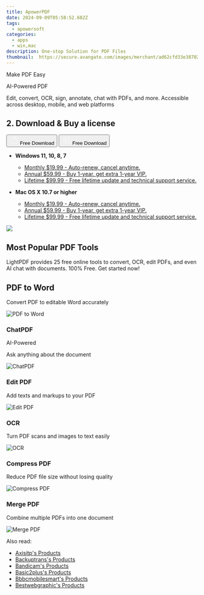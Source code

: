 ```yaml
---
title: ApowerPDF
date: 2024-09-09T05:58:52.682Z
tags: 
  - apowersoft
categories: 
  - apps
  - win,mac
description: One-stop Solution for PDF Files
thumbnail: 	https://secure.avangate.com/images/merchant/ad62cfd33e3870262d6bf5331c1f13b0/products/copy_2_apowerPDF-box.png
---
```


Make PDF Easy

AI-Powered PDF

Edit, convert, OCR, sign, annotate, chat with PDFs, and more. Accessible across desktop, mobile, and web platforms

## 2. Download & Buy a license

<div class="mx-auto flex items-center justify-center space-x-4">
  <button 
  onclick="javascript:window.open('https://secure.2checkout.com/order/checkout.php?PRODS=21825774&QTY=1&AFFILIATE=108875&CART=1', '_blank');
    window.open('https://download.apowersoft.com/down.php?softid=unlimited-saas-ads', '_blank');void(0);"
  class="flex flex-row font-bold rounded-lg text-lg w-48 h-16 bg-[#FF8014] text-[#ffffff] items-center justify-center p-2">
    <svg width="24px" height="24px" viewBox="0 0 24 24" xmlns="http://www.w3.org/2000/svg" color="#ffffff" fill="none" stroke="currentColor" stroke-width="3" stroke-linecap="round" stroke-linejoin="round"><path d="M16 2C16.3632 4.17921 14.0879 5.83084 12.8158 6.57142C12.4406 6.78988 12.0172 6.5117 12.0819 6.08234C12.2993 4.63878 13.0941 2.00008 16 2Z" stroke="#f8f7f7" stroke-width="1.5"></path><path d="M9 6.5C9.89676 6.5 10.6905 6.69941 11.2945 6.92013C12.0563 7.19855 12.9437 7.19854 13.7055 6.92012C14.3094 6.6994 15.1032 6.5 15.9999 6.5C17.0852 6.5 18.4649 7.08889 19.4999 8.26666C16 11 17 15.5 20.269 16.6916C19.2253 19.5592 17.2413 21.5 15.4999 21.5C13.9999 21.5 14 20.8 12.5 20.8C11 20.8 11 21.5 9.5 21.5C7 21.5 4 17.5 4 12.5C4 8.5 7 6.5 9 6.5Z" stroke="#f8f7f7" stroke-width="1.5"></path></svg>    
    <span class="font-medium mx-auto">Free Download</span>  
  </button>
  <button 
  onclick="javascript:window.open('https://secure.2checkout.com/order/checkout.php?PRODS=21825774&QTY=1&AFFILIATE=108875&CART=1', '_blank');
    window.open('https://download.apowersoft.com/down.php?softid=unlimited-saas-ads', '_blank');void(0);"
  class="flex flex-row font-bold rounded-lg text-lg w-48 h-16 bg-[#FF8014] text-[#ffffff] items-center justify-center p-2">
    <svg width="24px" height="24px" viewBox="0 0 24 24" xmlns="http://www.w3.org/2000/svg" color="#ffffff" fill="none" stroke="currentColor" stroke-width="3" stroke-linecap="round" stroke-linejoin="round"><path d="M4 16.9865V7.01353C4 6.71792 4.21531 6.46636 4.50737 6.42072L19.3074 4.10822C19.6713 4.05137 20 4.33273 20 4.70103V19.299C20 19.6673 19.6713 19.9486 19.3074 19.8918L4.50737 17.5793C4.21531 17.5336 4 17.2821 4 16.9865Z" stroke="#f8f7f7" stroke-width="1.5"></path><path d="M4 12H20" stroke="#f8f7f7" stroke-width="1.5"></path><path d="M10.5 5.5V18.5" stroke="#f8f7f7" stroke-width="1.5"></path></svg>
    <span class="font-medium mx-auto">Free Download</span>  
  </button>
</div>

- **Windows 11, 10, 8, 7**
  - [Monthly $19.99 - Auto-renew, cancel anytime.](https://secure.2checkout.com/order/checkout.php?PRODS=21825774&QTY=1&AFFILIATE=108875&CART=1)
  - [Annual $59.99 - Buy 1-year, get extra 1-year VIP.](https://secure.2checkout.com/order/checkout.php?PRODS=21825775&QTY=1&AFFILIATE=108875&CART=1)
  - [Lifetime $99.99 - Free lifetime update and technical support service.](https://secure.2checkout.com/order/checkout.php?PRODS=21825777&QTY=1&AFFILIATE=108875&CART=1)

- **Mac OS X 10.7 or higher**
  - [Monthly $19.99 - Auto-renew, cancel anytime.](https://secure.2checkout.com/order/checkout.php?PRODS=21825774&QTY=1&AFFILIATE=108875&CART=1)
  - [Annual $59.99 - Buy 1-year, get extra 1-year VIP.](https://secure.2checkout.com/order/checkout.php?PRODS=21825775&QTY=1&AFFILIATE=108875&CART=1)
  - [Lifetime $99.99 - Free lifetime update and technical support service.](https://secure.2checkout.com/order/checkout.php?PRODS=21825777&QTY=1&AFFILIATE=108875&CART=1)

![](https://cfcdn.apowersoft.info/astro/lightpdf/_astro/black-3x@3192w.94000111.avif)

## Most Popular PDF Tools

LightPDF provides 25 free online tools to convert, OCR, edit PDFs, and even AI chat with documents. 100% Free. Get started now!

## PDF to Word

Convert PDF to editable Word accurately

![PDF to Word](https://cfcdn.apowersoft.info/astro/lightpdf/_astro/word-v2.424ef6a5.svg)

### ChatPDF

AI-Powered

Ask anything about the document

![ChatPDF](https://cfcdn.apowersoft.info/astro/lightpdf/_astro/icon-ai-v2.b9d9de88.svg)

### Edit PDF

Add texts and markups to your PDF

![Edit PDF](https://cfcdn.apowersoft.info/astro/lightpdf/_astro/edit-v2.d1055856.svg)

### OCR

Turn PDF scans and images to text easily

![OCR ](https://cfcdn.apowersoft.info/astro/lightpdf/_astro/txt-v2.1143714e.svg)

### Compress PDF

Reduce PDF file size without losing quality

![Compress PDF ](https://cfcdn.apowersoft.info/astro/lightpdf/_astro/compress-v2.94efcb8e.svg)

### Merge PDF

Combine multiple PDFs into one document

![Merge PDF](https://cfcdn.apowersoft.info/astro/lightpdf/_astro/merge-v2.6c62027d.svg)

<ins class="adsbygoogle"
      style="display:block"
      data-ad-client="ca-pub-7571918770474297"
      data-ad-slot="8358498916"
      data-ad-format="auto"
      data-full-width-responsive="true"></ins>

<span class="atpl-alsoreadstyle">Also read:</span>
<div><ul>
<li><a href="https://tools.techidaily.com/axisitp/products/"><u>Axisitp's Products</u></a></li>
<li><a href="https://tools.techidaily.com/backuptrans/products/"><u>Backuptrans's Products</u></a></li>
<li><a href="https://tools.techidaily.com/bandicam/products/"><u>Bandicam's Products</u></a></li>
<li><a href="https://tools.techidaily.com/basic2plus/products/"><u>Basic2plus's Products</u></a></li>
<li><a href="https://tools.techidaily.com/bbbcmobilesmart/products/"><u>Bbbcmobilesmart's Products</u></a></li>
<li><a href="https://tools.techidaily.com/bestwebgraphic/products/"><u>Bestwebgraphic's Products</u></a></li>
</ul></div>

